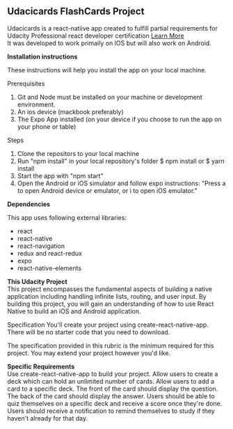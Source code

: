 <h2>Udacicards FlashCards Project</h2>

Udacicards is a react-natiive app created to fulfill partial requirements for Udacity Professional react developer certification
  <a href="#about">Learn More </a>
<br> 
It was developed to work primaily on IOS but will also work on Android. 

<b>Installation instructions</b>

These instructions will help you install the app on your local machine.

Prerequisites
  1. Git and Node must be installed on your machine or development environment.
  2. An ios device (mackbook preferably)
  3. The Expo App installed (on your device if you choose to run the app on your phone or table)
  
Steps
 1. Clone the repositors to your local machine
 2. Run "npm install" in your local repository's folder
    $ npm install or $ yarn install
 3. Start the app with "npm start"
 4.  Open the Android or iOS simulator and follow expo instructions: "Press a to open Android device or emulator, or i to open iOS   emulator."
 
 
<b>Dependencies</b><br>
<p>This app uses following external libraries:</p>

<ul>
	<li>react</li>
	<li>react-native</li>
	<li>react-navigation</li>
	<li>redux and react-redux</li>
	<li>expo</li>
	<li>react-native-elements</li>
</ul>

<div id="about">
	
<b>This Udacity Project</b><br>
This project encompasses the fundamental aspects of building a native application including handling infinite lists, routing, and user input. By building this project, you will gain an understanding of how to use React Native to build an iOS and Android application.

Specification
You'll create your project using create-react-native-app. There will be no starter code that you need to download.

The specification provided in this rubric is the minimum required for this project. You may extend your project however you'd like.

<b>Specific Requirements</b><br>
Use create-react-native-app to build your project.
Allow users to create a deck which can hold an unlimited number of cards.
Allow users to add a card to a specific deck.
The front of the card should display the question.
The back of the card should display the answer.
Users should be able to quiz themselves on a specific deck and receive a score once they're done.
Users should receive a notification to remind themselves to study if they haven't already for that day.	
	
</div>	
 

